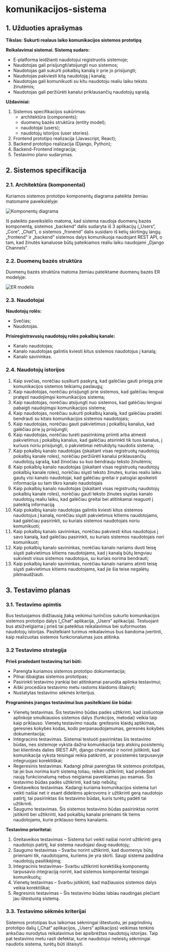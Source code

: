 # komunikacijos-sistema
## 1. Užduoties aprašymas

**Tikslas: Sukurti realaus laiko komunikacijos sistemos prototipą**

**Reikalavimai sistemai. Sistemą sudaro:**
 - E-platforma leidžianti naudotojui registruotis sistemoje;
 - Naudotojas gali prisijungti/atsijungti nuo sistemos;
 - Naudotojas gali sukurti pokalbių kanalą ir prie jo prisijungti;
 - Naudotojas pakviesti kitą naudotoją į kanalą;
 - Naudotojas gali komunikuoti su kitu naudotoju realiu laiku teksto žinutėmis;
 - Naudotojas gali peržiūrėti kanalui priklausančių naudotojų sąrašą.

**Uždaviniai:**
 1. Sistemos specifikacijos sukūrimas:
     - architektūra (components);
     - duomenų bazės struktūra (entity model);
     - naudotojai (users);
     - naudotojų istorijos (user stories).
 1. Frontend prototipo realizacija (Javascript, React);
 1. Backend prototipo realizacija (Django, Python);
 1. Backend-Frontend integracija;
 1. Testavimo plano sudarymas.

## 2. Sistemos specifikacija
### 2.1. Architektūra (komponentai)

Kuriamos sistemos prototipo komponentų diagrama pateikta žemiau matomame paveikslėlyje:

![Komponentų diagrama](Components.PNG)

Iš pateikto paveikslėlio matoma, kad sistema naudoja duomenų bazės komponentą, sistemos „backend“ dalis sudaryta iš 3 aplikacijų („Users“, „Core“, „Chat“), o sistemos „fronend“ dalis susidaro iš kelių skirtingų langų. „frontend“ ir „backend“ sistemos dalys komunikuoja naudojant REST API, o tam, kad žinutės kanaluose būtų pateikiamos realiu laiku naudojami „Django Channels“.

### 2.2. Duomenų bazės struktūra

Duomenų bazės struktūra matoma žemiau pateiktame duomenų bazės ER modelyje:

![ER modelis](EntityRelations.png)

### 2.3. Naudotojai

**Naudotojų rolės:**
 - Svečias;
 - Naudotojas.

**Prisiregistravusių naudotojų rolės pokalbių kanale:**
 - Kanalo naudotojas;
 - Kanalo naudotojas galintis kviesti kitus sistemos naudotojus į kanalą;
 - Kanalo savininkas.

### 2.4. Naudotojų istorijos

 1. Kaip svečias, norėčiau susikurti paskyrą, kad galėčiau gauti prieigą prie komunikacijos sistemos teikiamų paslaugų;
 1. Kaip naudotojas, norėčiau prisijungti prie sistemos, kad galėčiau lengvai pratęsti naudojimąsi komunikacijos sistema;
 1. Kaip naudotojas, norėčiau atsijungti nuo sistemos, kad galėčiau lengvai pabaigti naudojimąsi komunikacijos sistema;
 1. Kaip naudotojas, norėčiau sukurti pokalbių kanalą, kad galėčiau pradėti bendrauti su kitais komunikacijos sistemos naudotojais;
 1. Kaip naudotojas, norėčiau gauti pakvietimus į pokalbių kanalus, kad galėčiau prie jų prisijungti;
 1. Kaip naudotojas, norėčiau turėti pasirinkimą priimti arba atmesti pakvietimus į pokalbių kanalus, kad galėčiau atsirinkti tik tuos kanalus, į kuriuos noriu prisijungti, o pakvietimai netrukdytų naudotis sistema;
 1. Kaip pokalbių kanalo naudotojas (įskaitant visas registruotų naudotojų pokalbių kanale roles), norėčiau peržiūrėti kanalui priklausančių naudotojų sąrašą, kad žinočiau su kuo bendrauju teksto žinutėmis;
 1. Kaip pokalbių kanalo naudotojas (įskaitant visas registruotų naudotojų pokalbių kanale roles), norėčiau siųsti teksto žinutes, kurias realiu laiku gautų visi kanalo naudotojai, kad galėčiau greitai ir patogiai apsikeisti informacija su tam tikro kanalo naudotojais
 1. Kaip pokalbių kanalo naudotojas (įskaitant visas registruotų naudotojų pokalbių kanale roles), norėčiau gauti teksto žinutes siųstas kanalo naudotojų realiu laiku, kad galėčiau greitai bei atitinkamai reaguoti į pateiktą informaciją
 1. Kaip pokalbių kanalo naudotojas galintis kviesti kitus sistemos naudotojus į kanalą, norėčiau siųsti pakvietimus kitiems naudotojams, kad galėčiau pasirinkti, su kuriais sistemos naudotojais noriu komunikuoti;
 1. Kaip pokalbių kanalo savininkas, norėčiau pakviesti kitus naudotojus į savo kanalą, kad galėčiau pasirinkti, su kuriais sistemos naudotojais nori komunikuot;
 1. Kaip pokalbių kanalo savininkas, norėčiau kanalo nariams duoti teisę siųsti pakvietimus kitiems naudotojams, kad į kanalą būtų lengviau sukviesti visus sistemos naudotojus, su kuriais norima bendrauti;
 1. Kaip pokalbių kanalo savininkas, norėčiau kanalo nariams atimti teisę siųsti pakvietimus kitiems naudotojams, kad jie šia teise negalėtų piktnaudžiauti.

## 3. Testavimo planas
### 3.1. Testavimo apimtis

Bus testuojamos didžiausią įtaką veikimui turinčios sukurto komunikacijos sistemos prototipo dalys („Chat“ aplikacija, „Users“ aplikacija). Testuojant bus atsižvelgiama į prieš tai pateiktus reikalavimus bei suformuotas naudotojų istorijas. Pasitelkiant turimus reikalavimus bus bandoma įvertinti, kaip realizuotas sistemos funkcionalumas juos atitinka.

### 3.2 Testavimo strategija

**Prieš pradedant testavimą turi būti:**
 - Parengta kuriamos sistemos prototipo dokumentacija;
 - Pilnai išbaigtas sistemos prototipas;
 - Pasirinkti testavimo įrankiai bei atitinkamai paruošta aplinka testavimui;
 - Aiški procedūra testavimo metu rastoms klaidoms ištaisyti;
 - Nustatytas testavimo sėkmės kriterijus.

**Programinės įrangos testavimui bus pasitelkiami šie būdai:**

 - Vienetų testavimas. Šis testavimo būdas padės užtikrinti, kad izoliuotoje aplinkoje smulkiausios sistemos dalys (funkcijos, metodai) veikia taip kaip priklauso. Vienetų testavimo nauda: greitesnis klaidų aptikimas, geresnės kokybės kodas, kodo perpanaudojamumas, geresnės kokybės dokumentacija;
 - Integracinis testavimas. Sistemai testuoti pasirinktas šis testavimo būdas, nes sistemoje vyksta dažna komunikacija tarp atskirų posistemių bei klientinės dalies (REST API, django channels) ir norint įsitikinti, kad komunikacija vyksta teisingai reikia patikrinti, ar posistemės tarpusavyje integruojasi korektiškai;
 - Regeresinis testavimas. Kadangi pilnai parengtas tik sistemos prototipas, tai jei bus norima kurti sistemą toliau, reikės užtikrinti, kad pridedant naują funkcionalumą nebus neigiamai paveikiamas jau esamas. Šis testavimo būdas padės užtikrinti, kad taip nebūtų;
 - Greitaveikos testavimas. Kadangi kuriama komunikacijos sistema turi veikti našiai net ir esant didelėms apkrovoms ir užtikrinti gerą naudotojo patirtį, tai pasirinktas šis testavimo būdas, kuris turėtų padėti tai užtikrinti.
 - Saugumo testavimas. Šis sistemos testavimo būdas pasirinktas norint įsitikinti bei užtikrinti, kad pokalbių kanalai prieinami tik tiems naudotojams, kurie priklauso tiems kanalams.

**Testavimo prioritetai:**

 1. Greitaveikos testavimas – Sistema turi veikti našiai norint užtikrinti gerą naudotojo patirtį, kai sistema naudojasi daug naudotojų;
 1. Saugumo testavimas – Svarbu norint užtikrinti, kad duomenys būtų prieinami tik, naudotojams, kuriems jie yra skirti. Saugi sistema padidina naudotojų pasitikėjimą;
 1. Integracinis testavimas– Svarbu užtikrinti korektišką komponentų tarpusavio integraciją norint, kad sistemos komponentai teisingai komunikuotų;
 1. Vienetų testavimas – Svarbu įsitikinti, kad mažiausios sistemos dalys veikia korektiškai;
 1. Regresinis testavimas – Šis testavimo būdas labiau naudingas plečiant jau ištestuotą sistemą.

### 3.3. Testavimo sėkmės kriterijai

Sistemos prototipas bus laikomas sėkmingai ištestuotu, jei pagrindinių prototipo dalių („Chat“ aplikacijos, „Users“ aplikacijos) veikimas tenkins anksčiau nurodytus reikalavimus bei apsibrėžtas naudotojų istorijas. Taip pat testavimo metu rasti defektai, kurie naudotojui neleistų sėkmingai naudotis sistema, turėtų būti ištaisyti.
